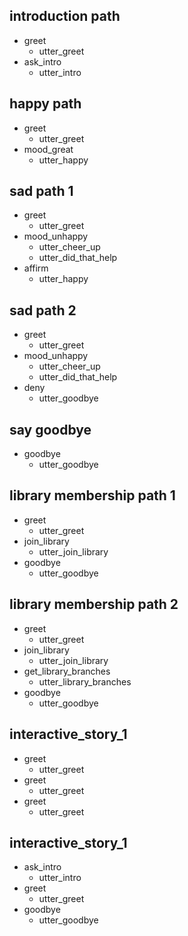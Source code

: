 ## introduction path
* greet
  - utter_greet
* ask_intro
  - utter_intro

## happy path
* greet
  - utter_greet
* mood_great
  - utter_happy

## sad path 1
* greet
  - utter_greet
* mood_unhappy
  - utter_cheer_up
  - utter_did_that_help
* affirm
  - utter_happy

## sad path 2
* greet
  - utter_greet
* mood_unhappy
  - utter_cheer_up
  - utter_did_that_help
* deny
  - utter_goodbye

## say goodbye
* goodbye
  - utter_goodbye
  
## library membership path 1
* greet
  - utter_greet
* join_library
  - utter_join_library
* goodbye
  - utter_goodbye
  
## library membership path 2
* greet
  - utter_greet
* join_library
  - utter_join_library
* get_library_branches
  - utter_library_branches
* goodbye
  - utter_goodbye

## interactive_story_1
* greet
    - utter_greet
* greet
    - utter_greet
* greet
    - utter_greet

## interactive_story_1
* ask_intro
    - utter_intro
* greet
    - utter_greet
* goodbye
    - utter_goodbye
